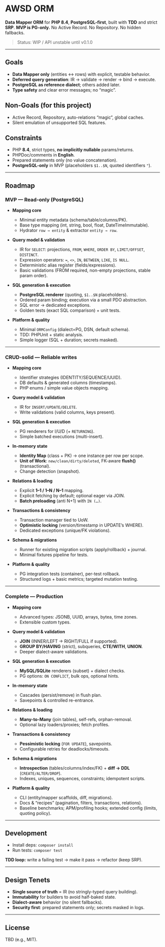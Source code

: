 # AWSD ORM

**Data Mapper ORM** for **PHP 8.4**, **PostgreSQL-first**, built with **TDD** and strict **SRP**.
**MVP is PG-only.** No Active Record. No Repository. No hidden fallbacks.

> Status: WIP / API unstable until v0.1.0

---

## Goals

* **Data Mapper only** (entities ↔ rows) with explicit, testable behavior.
* **Deferred query generation**: IR → validate → render → bind → execute.
* **PostgreSQL as reference dialect**; others added later.
* **Type safety** and clear error messages; no “magic”.

## Non-Goals (for this project)

* Active Record, Repository, auto-relations “magic”, global caches.
* Silent emulation of unsupported SQL features.

## Constraints

* PHP **8.4**, strict types, **no implicitly nullable** params/returns.
* PHPDoc/comments in **English**.
* Prepared statements only (no value concatenation).
* **PostgreSQL-only** in MVP (placeholders `$1..$N`, quoted identifiers `"`).

---

## Roadmap

### MVP — Read-only (PostgreSQL)

* **Mapping core**

  * Minimal entity metadata (schema/table/columns/PK).
  * Base type mapping (int, string, bool, float, DateTimeImmutable).
  * Hydrator `row → entity` & extractor `entity → row`.

* **Query model & validation**

  * IR for `SELECT`: projections, `FROM`, `WHERE`, `ORDER BY`, `LIMIT/OFFSET`, `DISTINCT`.
  * Expression operators: `=`, `<>`, `IN`, `BETWEEN`, `LIKE`, `IS NULL`.
  * Deterministic alias register (fields/expressions).
  * Basic validations (FROM required, non-empty projections, stable param order).

* **SQL generation & execution**

  * **PostgreSQL renderer** (quoting, `$1..$N` placeholders).
  * Ordered param binding; execution via a small PDO abstraction.
  * SQL error → dedicated exceptions.
  * Golden tests (exact SQL comparison) + unit tests.

* **Platform & quality**

  * Minimal `ORMConfig` (dialect=PG, DSN, default schema).
  * TDD: PHPUnit + static analysis.
  * Simple logger (SQL + duration; secrets masked).

---

### CRUD-solid — Reliable writes

* **Mapping core**

  * Identifier strategies (IDENTITY/SEQUENCE/UUID).
  * DB defaults & generated columns (timestamps).
  * PHP enums / simple value objects mapping.

* **Query model & validation**

  * IR for `INSERT/UPDATE/DELETE`.
  * Write validations (valid columns, keys present).

* **SQL generation & execution**

  * PG renderers for I/U/D (+ `RETURNING`).
  * Simple batched executions (multi-insert).

* **In-memory state**

  * **Identity Map** (class + PK) → one instance per row per scope.
  * **Unit of Work**: `new/clean/dirty/deleted`, FK-aware **flush()** (transactional).
  * Change detection (snapshot).

* **Relations & loading**

  * Explicit **1–1 / 1–N / N–1** mapping.
  * Explicit fetching by default; optional eager via JOIN.
  * **Batch preloading** (anti N+1) with `IN (…)`.

* **Transactions & consistency**

  * Transaction manager tied to UoW.
  * **Optimistic locking** (version/timestamp in UPDATE’s WHERE).
  * Dedicated exceptions (unique/FK violations).

* **Schema & migrations**

  * Runner for existing migration scripts (apply/rollback) + journal.
  * Minimal fixtures pipeline for tests.

* **Platform & quality**

  * PG integration tests (container), per-test rollback.
  * Structured logs + basic metrics; targeted mutation testing.

---

### Complete — Production

* **Mapping core**

  * Advanced types: JSONB, UUID, arrays, bytea, time zones.
  * Extensible custom types.

* **Query model & validation**

  * **JOIN** (INNER/LEFT → RIGHT/FULL if supported).
  * **GROUP BY/HAVING** (strict), subqueries, **CTE/WITH**, **UNION**.
  * Deeper dialect-aware validations.

* **SQL generation & execution**

  * **MySQL/SQLite** renderers (subset) + dialect checks.
  * PG options: `ON CONFLICT`, bulk ops, optional hints.

* **In-memory state**

  * Cascades (persist/remove) in flush plan.
  * Savepoints & controlled re-entrance.

* **Relations & loading**

  * **Many-to-Many** (join tables), self-refs, orphan-removal.
  * Optional lazy loaders/proxies; fetch profiles.

* **Transactions & consistency**

  * **Pessimistic locking** (`FOR UPDATE`), savepoints.
  * Configurable retries for deadlocks/timeouts.

* **Schema & migrations**

  * **Introspection** (tables/columns/index/FK) + **diff → DDL** (`CREATE/ALTER/DROP`).
  * Indexes, uniques, sequences, constraints; idempotent scripts.

* **Platform & quality**

  * CLI (entity/mapper scaffolds, diff, migrations).
  * Docs & “recipes” (pagination, filters, transactions, relations).
  * Baseline benchmarks; APM/profiling hooks; extended config (limits, quoting policy).

---

## Development

* Install deps: `composer install`
* Run tests: `composer test`

**TDD loop:** write a failing test → make it pass → refactor (keep SRP).

---

## Design Tenets

* **Single source of truth** = IR (no stringly-typed query building).
* **Immutability** for builders to avoid half-baked state.
* **Dialect-aware** behavior (no silent fallbacks).
* **Security first**: prepared statements only; secrets masked in logs.

---

## License

TBD (e.g., MIT).
